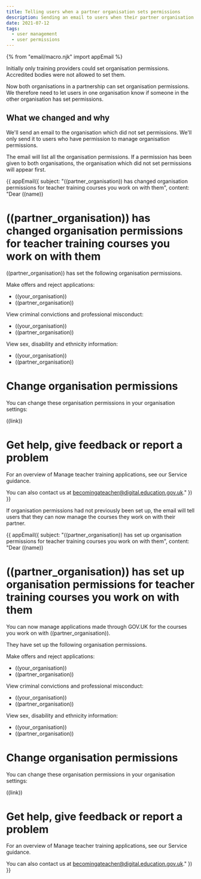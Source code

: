 ```yaml
---
title: Telling users when a partner organisation sets permissions
description: Sending an email to users when their partner organisation sets up permissions for the first time or changes them
date: 2021-07-12
tags:
  - user management
  - user permissions
---
```

{% from "email/macro.njk" import appEmail %}

Initially only training providers could set organisation permissions. Accredited bodies were not allowed to set them.

Now both organisations in a partnership can set organisation permissions. We therefore need to let users in one organisation know if someone in the other organisation has set permissions.

## What we changed and why

We'll send an email to the organisation which did not set permissions. We'll only send it to users who have permission to manage organisation permissions.

The email will list all the organisation permissions. If a permission has been given to both organisations, the organisation which did not set permissions will appear first.

<!-- markdownlint-disable MD025 -->
{{ appEmail({
  subject: "((partner_organisation)) has changed organisation permissions for teacher training courses you work on with them",
  content: "Dear ((name))

# ((partner_organisation)) has changed organisation permissions for teacher training courses you work on with them

((partner_organisation)) has set the following organisation permissions.

Make offers and reject applications:

- ((your_organisation))
- ((partner_organisation))

View criminal convictions and professional misconduct:

- ((your_organisation))
- ((partner_organisation))

View sex, disability and ethnicity information:

- ((your_organisation))
- ((partner_organisation))

# Change organisation permissions

You can change these organisation permissions in your organisation settings:

((link))

# Get help, give feedback or report a problem

For an overview of Manage teacher training applications, see our Service guidance.

You can also contact us at <becomingateacher@digital.education.gov.uk>."
}) }}

<!-- markdownlint-enable MD025 -->

If organisation permissions had not previously been set up, the email will tell users that they can now manage the courses they work on with their partner.

<!-- markdownlint-disable MD025 -->

{{ appEmail({
  subject: "((partner_organisation)) has set up organisation permissions for teacher training courses you work on with them",
  content: "Dear ((name))

# ((partner_organisation)) has set up organisation permissions for teacher training courses you work on with them

You can now manage applications made through <span>GOV.UK</span> for the courses you work on with ((partner_organisation)).

They have set up the following organisation permissions.

Make offers and reject applications:

- ((your_organisation))
- ((partner_organisation))

View criminal convictions and professional misconduct:

- ((your_organisation))
- ((partner_organisation))

View sex, disability and ethnicity information:

- ((your_organisation))
- ((partner_organisation))

# Change organisation permissions

You can change these organisation permissions in your organisation settings:

((link))

# Get help, give feedback or report a problem

For an overview of Manage teacher training applications, see our Service guidance.

You can also contact us at <becomingateacher@digital.education.gov.uk>."
}) }}
